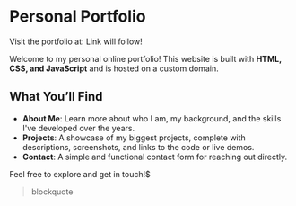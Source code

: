 # Personal Portfolio

Visit the portfolio at: Link will follow! 

Welcome to my personal online portfolio! This website is built with **HTML, CSS, and JavaScript** and is hosted on a custom domain.

## What You’ll Find
- **About Me**: Learn more about who I am, my background, and the skills I've developed over the years.
- **Projects**: A showcase of my biggest projects, complete with descriptions, screenshots, and links to the code or live demos.
- **Contact**: A simple and functional contact form for reaching out directly.

Feel free to explore and get in touch!$

> blockquote
